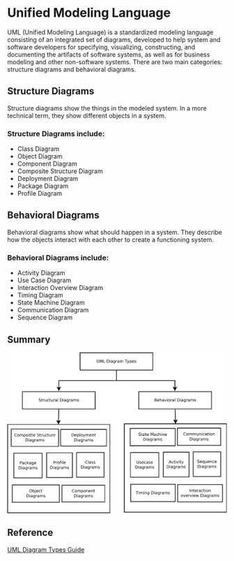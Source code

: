 # Unified Modeling Language
UML (Unified Modeling Language) is a standardized modeling language consisting of an integrated set of diagrams, developed to help system and software developers for specifying, visualizing, constructing, and documenting the artifacts of software systems, as well as for business modeling and other non-software systems. There are two main categories: structure diagrams and behavioral diagrams. 
## Structure Diagrams
Structure diagrams show the things in the modeled system. In a more technical term, they show different objects in a system.
###  Structure Diagrams include:
* Class Diagram
* Object Diagram
* Component Diagram
* Composite Structure Diagram
* Deployment Diagram
* Package Diagram
* Profile Diagram
## Behavioral Diagrams
Behavioral diagrams show what should happen in a system. They describe how the objects interact with each other to create a functioning system.
### Behavioral Diagrams include:
* Activity Diagram
* Use Case Diagram
* Interaction Overview Diagram
* Timing Diagram
* State Machine Diagram
* Communication Diagram
* Sequence Diagram
## Summary
![List of UML Diagram Types](SaxueDiagram.svg)
## Reference
[UML Diagram Types Guide](https://creately.com/blog/diagrams/uml-diagram-types-examples/)

